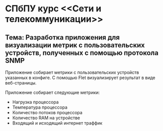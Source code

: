 # СПбПУ курс <<Сети и телекоммуникации>>
## Тема: Разработка приложения для визуализации метрик с пользовательских устройств, полученных с помощью протокола SNMP

Приложение собирает метрики с пользовательских устройств указанных в конфиге. С помощью Flet визуализирует результат в виде веб-страницы.

Приложение собирает следующие метрики:
- Нагрузка процессора
- Температура процессора
- Количество потоков процессора
- Количество RAM на устройстве
- Входящий и исходящий интернет траффик